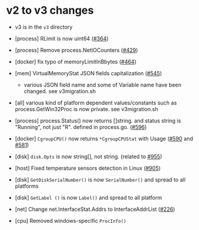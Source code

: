 # v2 to v3 changes

- v3 is in the `v3` directory

- [process] RLimit is now uint64 ([#364](https://github.com/shirou/gopsutil/issues/364))
- [process] Remove process.NetIOCounters ([#429](https://github.com/shirou/gopsutil/issues/429))
- [docker] fix typo of memoryLimitInBbytes  ([#464](https://github.com/shirou/gopsutil/issues/464))
- [mem] VirtualMemoryStat JSON fields capitalization ([#545](https://github.com/shirou/gopsutil/issues/545))
  - various JSON field name and some of Variable name have been changed. see v3migration.sh
- [all] various kind of platform dependent values/constants such as process.GetWin32Proc is now private. see v3migration.sh
- [process] process.Status() now returns []string. and status string is "Running", not just "R". defined in process.go. ([#596](https://github.com/shirou/gopsutil/issues/596))
- [docker] `CgroupCPU()` now returns `*CgroupCPUStat` with Usage  ([#590](https://github.com/shirou/gopsutil/issues/590) and [#581](https://github.com/shirou/gopsutil/issues/581))
- [disk] `disk.Opts` is now string[], not string. (related to [#955](https://github.com/shirou/gopsutil/issues/955))
- [host] Fixed temperature sensors detection in Linux ([#905](https://github.com/shirou/gopsutil/issues/905))
- [disk] `GetDiskSerialNumber()` is now `SerialNumber()` and spread to all platforms
- [disk] `GetLabel ()` is now `Label()` and spread to all platform
- [net] Change net.InterfaceStat.Addrs to InterfaceAddrList ([#226](https://github.com/shirou/gopsutil/issues/226))
- [cpu] Removed windows-specific `ProcInfo()`
